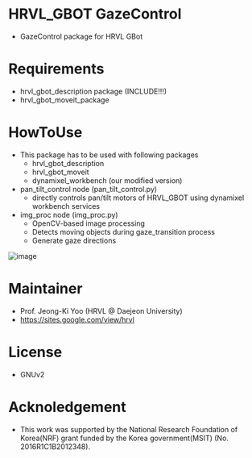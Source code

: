 # HRVL_GBOT GazeControl
- GazeControl package for HRVL GBot

# Requirements
- hrvl_gbot_description package (INCLUDE!!!)
- hrvl_gbot_moveit_package

# HowToUse
- This package has to be used with following packages
  - hrvl_gbot_description
  - hrvl_gbot_moveit
  - dynamixel_workbench (our modified version)
- pan_tilt_control node (pan_tilt_control.py)
  - directly controls pan/tilt motors of HRVL_GBOT using dynamixel workbench services
- img_proc node (img_proc.py)
  - OpenCV-based image processing
  - Detects moving objects during gaze_transition process
  - Generate gaze directions

![image](https://user-images.githubusercontent.com/29231446/60608404-5bdb6300-9dfa-11e9-9a3d-d8fd6ff65722.png)

# Maintainer
- Prof. Jeong-Ki Yoo (HRVL @ Daejeon University)
- https://sites.google.com/view/hrvl

# License
- GNUv2

# Acknoledgement
- This work was supported by the National Research Foundation of Korea(NRF) grant funded by the Korea government(MSIT) (No. 2016R1C1B2012348).
